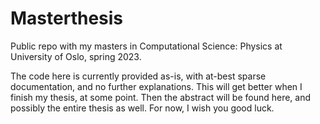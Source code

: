 # Masterthesis
Public repo with my masters in Computational Science: Physics at University of Oslo, spring 2023.

The code here is currently provided as-is, with at-best sparse documentation, and no further explanations. This will get better when I finish my thesis, at some point. Then the abstract will be found here, and possibly the entire thesis as well. For now, I wish you good luck.
